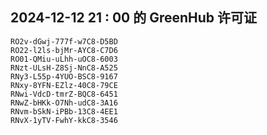## 2024-12-12 21 : 00 的 GreenHub 许可证
```
RO2v-dGwj-777f-w7C8-D5BD
RO22-l2ls-bjMr-AYC8-C7D6
RO01-QMiu-uLhh-uOC8-6003
RNzt-ULsH-Z8Sj-NnC8-A525
RNy3-L55p-4YUO-BSC8-9167
RNxy-8YFN-EZlz-40C8-79CE
RNwi-VdcD-tmrZ-BQC8-6451
RNwZ-bHKk-O7Nh-udC8-3A16
RNvm-bSkN-iPBb-13C8-4EE1
RNvX-1yTV-FwhY-kkC8-3546
```
